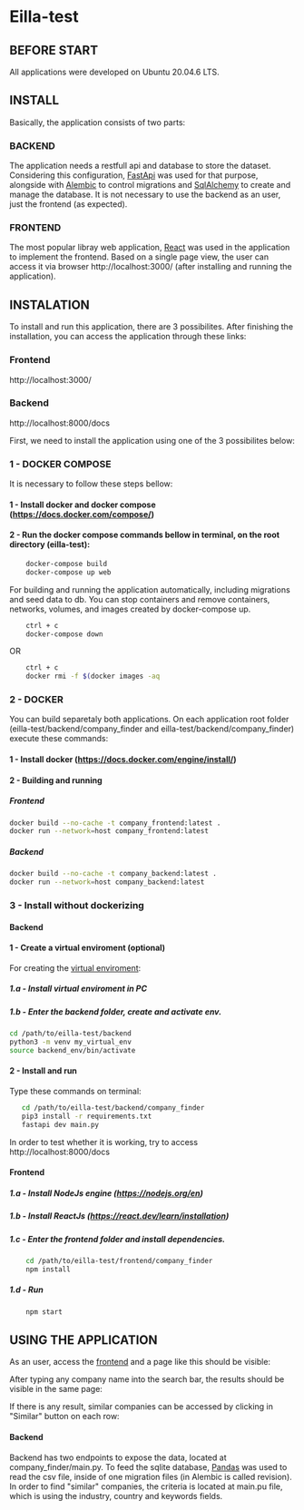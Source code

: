# Eilla-test

## BEFORE START

All applications were developed on Ubuntu 20.04.6 LTS.

## INSTALL

Basically, the application consists of two parts:

### BACKEND

The application needs a restfull api and database to store the dataset.
Considering this configuration, [FastApi](https://fastapi.tiangolo.com/) was used for that purpose, alongside with [Alembic](https://alembic.sqlalchemy.org/en/latest/index.html)
to control migrations and [SqlAlchemy](https://www.sqlalchemy.org/) to create
and manage the database.
It is not necessary to use the backend as an user, just the frontend (as expected).

### FRONTEND

The most popular libray web application, [React](https://react.dev/) was used in the application to implement the frontend. Based on a single page view, the user can access it via browser http://localhost:3000/ (after installing and running the application).

## INSTALATION

To install and run this application, there are 3 possibilites. After finishing the installation, you can access the application through these links:

### Frontend

http://localhost:3000/

### Backend

http://localhost:8000/docs

First, we need to install the application using one of the 3 possibilites below:

### 1 - DOCKER COMPOSE

It is necessary to follow these steps bellow:

#### 1 - Install docker and docker compose (https://docs.docker.com/compose/)

#### 2 - Run the docker compose commands bellow in terminal, on the root directory (eilla-test):

```bash
    docker-compose build
    docker-compose up web
```

For building and running the application automatically, including migrations and seed data to db. You can stop containers and remove containers, networks, volumes, and images created by docker-compose up.

```bash
    ctrl + c
    docker-compose down
```

OR

```bash
    ctrl + c
    docker rmi -f $(docker images -aq
```

### 2 - DOCKER

You can build separetaly both applications. On each application root folder (eilla-test/backend/company_finder and eilla-test/backend/company_finder) execute these commands:

#### 1 - Install docker (https://docs.docker.com/engine/install/)

#### 2 - Building and running

##### Frontend

```bash
docker build --no-cache -t company_frontend:latest .
docker run --network=host company_frontend:latest
```

##### Backend

```bash
docker build --no-cache -t company_backend:latest .
docker run --network=host company_backend:latest
```

### 3 - Install without dockerizing

#### Backend

#### 1 - Create a virtual enviroment (optional)

For creating the [virtual enviroment](https://docs.python.org/3/library/venv.html):

##### 1.a - Install virtual enviroment in PC

##### 1.b - Enter the backend folder, create and activate env.

```bash
cd /path/to/eilla-test/backend
python3 -m venv my_virtual_env
source backend_env/bin/activate
```

#### 2 - Install and run

Type these commands on terminal:

```bash
   cd /path/to/eilla-test/backend/company_finder
   pip3 install -r requirements.txt
   fastapi dev main.py
```

In order to test whether it is working, try to access http://localhost:8000/docs

#### Frontend

##### 1.a - Install NodeJs engine (https://nodejs.org/en)

##### 1.b - Install ReactJs (https://react.dev/learn/installation)

##### 1.c - Enter the frontend folder and install dependencies.

```bash
    cd /path/to/eilla-test/frontend/company_finder
    npm install
```

##### 1.d - Run

```bash
    npm start
```

## USING THE APPLICATION

As an user, access the [frontend](http://localhost:3000/) and a page like this should be visible:

After typing any company name into the search bar, the results should be visible in the same page:

If there is any result, similar companies can be accessed by clicking in "Similar" button on each row:

#### Backend

Backend has two endpoints to expose the data, located at company_finder/main.py. To feed the sqlite database,
[Pandas](https://pandas.pydata.org/) was used to read the csv file, inside of one migration files (in Alembic is called revision).
In order to find "similar" companies, the criteria is located at main.pu file, which is using the industry, country and keywords fields.
